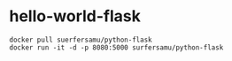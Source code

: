 # hello-world-flask

```
docker pull suerfersamu/python-flask
docker run -it -d -p 8080:5000 surfersamu/python-flask 
```
